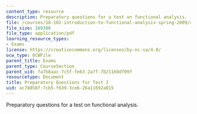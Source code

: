 ```yaml
---
content_type: resource
description: Preparatory questions for a test on functional analysis.
file: /courses/18-102-introduction-to-functional-analysis-spring-2009/ac78858f7cb5f6393ce626a11692a015_MIT18_102s09_exam_pretest02.pdf
file_size: 169380
file_type: application/pdf
learning_resource_types:
- Exams
license: https://creativecommons.org/licenses/by-nc-sa/4.0/
ocw_type: OCWFile
parent_title: Exams
parent_type: CourseSection
parent_uid: fa7b8aac-7c5f-fe63-2a7f-7b21160df09f
resourcetype: Document
title: Preparatory Questions for Test 2
uid: ac78858f-7cb5-f639-3ce6-26a11692a015
---
```

Preparatory questions for a test on functional analysis.